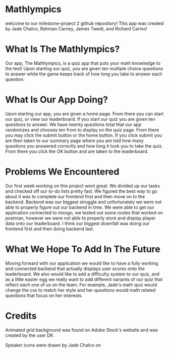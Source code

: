 # Mathlympics
welcome to our milestone-project 2 github repository! This app was created by Jade Chalco, Rahman Carney, James Twedt, and Richard Carino!

# What Is The Mathlympics?
Our app, The Mathlympics, is a quiz app that puts your math knowledge to the test! Upon starting our quiz, you are given ten multiple choice questions to answer while the game keeps track of how long you take to answer each question.

# What Is Our App Doing?
Upon starting our app, you are given a home page. From there you can start our quiz, or view our leaderboard. If you start our quiz you are given ten questions to answer. We have twenty questions total that our app randomizes and chooses ten from to display on the quiz page. From there you may click the submit button or the home button. If you click submit you are then taken to our summary page where you are told how many questions you answered correctly and how long it took you to take the quiz. From there you click the OK button and are taken to the leaderboard.

# Problems We Encountered
Our first week working on this project went great. We divided up our tasks and checked off our to-do lists pretty fast. We figured the best way to go about it was to complete our frontend first and then move on to the backend. Backend was our biggest struggle and unfortunately we were not able to properly figure out our backend in time. We were able to get our application connected to mongo, we tested out some routes that worked on postman, however we were not able to properly store and display player data onto our leaderboard. I think our biggest downfall was doing our frontend first and then doing backend last. 

# What We Hope To Add In The Future
Moving forward with our application we would like to have a fully working and connected backend that actually displays user scores onto the leaderboard. We also would like to add a difficulty system to our quiz, and as a little easter egg we really want to add different variants of our quiz that reflect each one of us on the team. For example, Jade's math quiz would change the css to match her style and her questions would math related questions that focus on her interests.

# Credits
Animated grid background was found on Adobe Stock's website and was created by the user DK

Speaker icons were drawn by Jade Chalco on 
